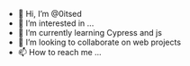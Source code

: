 - 👋 Hi, I’m @0itsed
- 👀 I’m interested in ...
- 🌱 I’m currently learning Cypress and js
- 💞️ I’m looking to collaborate on web projects
- 📫 How to reach me ...

<!---
0itsed/0itsed is a ✨ special ✨ repository because its `README.md` (this file) appears on your GitHub profile.
You can click the Preview link to take a look at your changes.
--->
